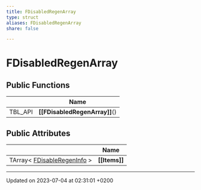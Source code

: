 ```yaml
---
title: FDisabledRegenArray
type: struct
aliases: FDisabledRegenArray
share: false

---
```


# FDisabledRegenArray





## Public Functions

|                | Name           |
| -------------- | -------------- |
| TBL_API | **[[FDisabledRegenArray]]**() |

## Public Attributes

|                | Name           |
| -------------- | -------------- |
| TArray< [FDisableRegenInfo](/docs/SDK/Source/Classes/structFDisableRegenInfo.md) > | **[[Items]]**  |

-------------------------------

Updated on 2023-07-04 at 02:31:01 +0200